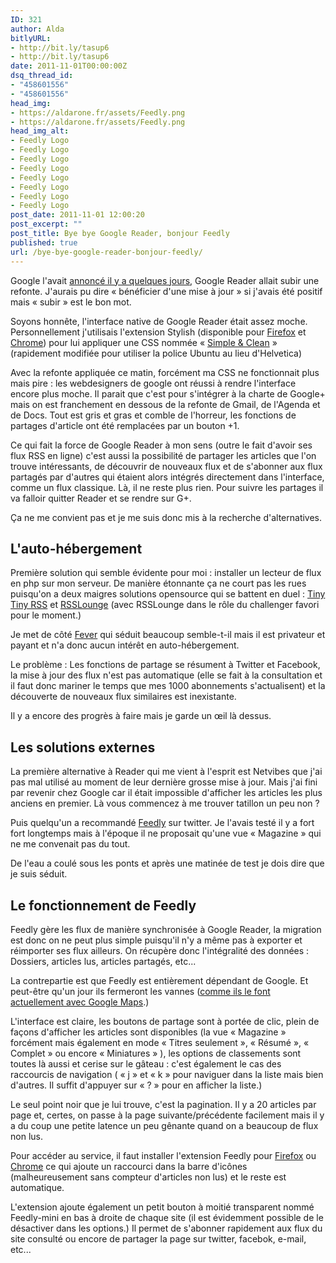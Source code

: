 ```yaml
---
ID: 321
author: Alda
bitlyURL:
- http://bit.ly/tasup6
- http://bit.ly/tasup6
date: 2011-11-01T00:00:00Z
dsq_thread_id:
- "458601556"
- "458601556"
head_img:
- https://aldarone.fr/assets/Feedly.png
- https://aldarone.fr/assets/Feedly.png
head_img_alt:
- Feedly Logo
- Feedly Logo
- Feedly Logo
- Feedly Logo
- Feedly Logo
- Feedly Logo
- Feedly Logo
- Feedly Logo
post_date: 2011-11-01 12:00:20
post_excerpt: ""
post_title: Bye bye Google Reader, bonjour Feedly
published: true
url: /bye-bye-google-reader-bonjour-feedly/
---
```


Google l'avait <a href="http://googlereader.blogspot.com/2011/10/upcoming-changes-to-reader-new-look-new.html">annoncé il y a quelques jours</a>, Google Reader allait subir une refonte. J'aurais pu dire « bénéficier d'une mise à jour » si j'avais été positif mais « subir » est le bon mot.

Soyons honnête, l'interface native de Google Reader était assez moche. Personnellement j'utilisais l'extension Stylish (disponible pour <a href="https://addons.mozilla.org/fr/firefox/addon/stylish/" title="Stylish pour Firefox">Firefox</a> et <a href="https://chrome.google.com/webstore/detail/fjnbnpbmkenffdnngjfgmeleoegfcffe" title="Stylish pour Chrome">Chrome</a>) pour lui appliquer une CSS nommée « <a href="http://userstyles.org/styles/17120/google-reader-simple-and-clean">Simple &amp; Clean</a> » (rapidement modifiée pour utiliser la police Ubuntu au lieu d'Helvetica)

Avec la refonte appliquée ce matin, forcément ma CSS ne fonctionnait plus mais pire : les webdesigners de google ont réussi à rendre l'interface encore plus moche. Il parait que c'est pour s'intégrer à la charte de Google+ mais on est franchement en dessous de la refonte de Gmail, de l'Agenda et de Docs. Tout est gris et gras et comble de l'horreur, les fonctions de partages d'article ont été remplacées par un bouton +1.

Ce qui fait la force de Google Reader à mon sens (outre le fait d'avoir ses flux RSS en ligne) c'est aussi la possibilité de partager les articles que l'on trouve intéressants, de découvrir de nouveaux flux et de s'abonner aux flux partagés par d'autres qui étaient alors intégrés directement dans l'interface, comme un flux classique. Là, il ne reste plus rien. Pour suivre les partages il va falloir quitter Reader et se rendre sur G+.

Ça ne me convient pas et je me suis donc mis à la recherche d'alternatives.

<h2>L'auto-hébergement</h2>

Première solution qui semble évidente pour moi : installer un lecteur de flux en php sur mon serveur. De manière étonnante ça ne court pas les rues puisqu'on a deux maigres solutions opensource qui se battent en duel : <a href="http://tt-rss.org/redmine/">Tiny Tiny RSS</a> et <a href="http://rsslounge.aditu.de/">RSSLounge</a> (avec RSSLounge dans le rôle du challenger favori pour le moment.)

Je met de côté <a href="http://feedafever.com/">Fever</a> qui séduit beaucoup semble-t-il mais il est privateur et payant et n'a donc aucun intérêt en auto-hébergement.

Le problème : Les fonctions de partage se résument à Twitter et Facebook, la mise à jour des flux n'est pas automatique (elle se fait à la consultation et il faut donc mariner le temps que mes 1000 abonnements s'actualisent) et la découverte de nouveaux flux similaires est inexistante.

Il y a encore des progrès à faire mais je garde un œil là dessus.

<h2>Les solutions externes</h2>

La première alternative à Reader qui me vient à l'esprit est Netvibes que j'ai pas mal utilisé au moment de leur dernière grosse mise à jour. Mais j'ai fini par revenir chez Google car il était impossible d'afficher les articles les plus anciens en premier. Là vous commencez à me trouver tatillon un peu non ?

Puis quelqu'un a recommandé <a href="http://feedly.com/">Feedly</a> sur twitter. Je l'avais testé il y a fort fort longtemps mais à l'époque il ne proposait qu'une vue « Magazine » qui ne me convenait pas du tout.

De l'eau a coulé sous les ponts et après une matinée de test je dois dire que je suis séduit.

<h2>Le fonctionnement de Feedly</h2>

Feedly gère les flux de manière synchronisée à Google Reader, la migration est donc on ne peut plus simple puisqu'il n'y a même pas à exporter et réimporter ses flux ailleurs. On récupère donc l'intégralité des données : Dossiers, articles lus, articles partagés, etc...

La contrepartie est que Feedly est entièrement dépendant de Google. Et peut-être qu'un jour ils fermeront les vannes (<a href="http://googlegeodevelopers.blogspot.com/2011/10/introduction-of-usage-limits-to-maps.html" title="API Google Maps limitée à 25000 requetes">comme ils le font actuellement avec Google Maps</a>.)

L'interface est claire, les boutons de partage sont à portée de clic, plein de façons d'afficher les articles sont disponibles (la vue « Magazine » forcément mais également en mode « Titres seulement », « Résumé », « Complet » ou encore « Miniatures » ), les options de classements sont toutes là aussi et cerise sur le gâteau : c'est également le cas des raccourcis de navigation ( « j » et « k » pour naviguer dans la liste mais bien d'autres. Il suffit d'appuyer sur « ? » pour en afficher la liste.)

Le seul point noir que je lui trouve, c'est la pagination. Il y a 20 articles par page et, certes, on passe à la page suivante/précédente facilement mais il y a du coup une petite latence un peu gênante quand on a beaucoup de flux non lus.

Pour accéder au service, il faut installer l'extension Feedly pour <a href="https://addons.mozilla.org/fr/firefox/addon/feedly/" title="Extension Feedly pour Firefox">Firefox</a> ou <a href="https://chrome.google.com/webstore/detail/hipbfijinpcgfogaopmgehiegacbhmob" title="Extension Feedly pour Chrome">Chrome</a> ce qui ajoute un raccourci dans la barre d'icônes (malheureusement sans compteur d'articles non lus) et le reste est automatique.

L'extension ajoute également un petit bouton à moitié transparent nommé Feedly-mini en bas à droite de chaque site (il est évidemment possible de le désactiver dans les options.) Il permet de s'abonner rapidement aux flux du site consulté ou encore de partager la page sur twitter, facebok, e-mail, etc...